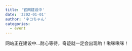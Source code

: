 ```yaml
---
title: '官网建设中'
date: '3202-01-01'
author: 'ネコちゃん'
categories:
  - event
---
```



网站正在建设中...耐心等待，奇迹就一定会出现哟！啾咪啾咪！